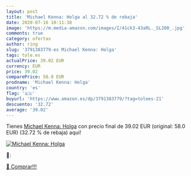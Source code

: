 ```yaml
---
layout: post
title: 'Michael Kenna: Holga al 32.72 % de rebaja'
date: 2020-07-16 10:11:38
image: 'https://m.media-amazon.com/images/I/41ck3-43aRL._SL200_.jpg'
comments: true
category: ofertas
author: ring
slug: '3791383779-es Michael Kenna: Holga'
tags: tole.es
actualPrice: 39.02 EUR
currency: EUR
price: 39.02
comparePrice: 58.0 EUR
prodname: 'Michael Kenna: Holga'
country: 'es'
flag: '🇪🇸'
buyurl: 'https://www.amazon.es/dp/3791383779/?tag=tolees-21'
descuento: '32.72'
average: '39.02'
---
```


Tienes [Michael Kenna: Holga](https://www.amazon.es/dp/3791383779/?tag=tolees-21) con precio final de  39.02 EUR (original: 58.0 EUR) (32.72 %  de rebaja) aqui!

[![Michael Kenna: Holga](https://m.media-amazon.com/images/I/41ck3-43aRL._SL200_.jpg)](https://www.amazon.es/dp/3791383779/?tag=tolees-21)

🔎:


[🛒 Comprar!!!](https://www.amazon.es/dp/3791383779/?tag=tolees-21)
